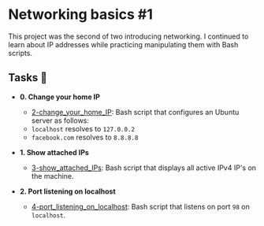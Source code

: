 # Networking basics #1

This project was the second of two introducing networking. I continued to learn
about IP addresses while practicing manipulating them with Bash scripts.

## Tasks :page_with_curl:

* **0. Change your home IP**
  * [2-change_your_home_IP](./2-change_your_home_IP): Bash script that configures
  an Ubuntu server as follows:
  * `localhost` resolves to `127.0.0.2`
  * `facebook.com` resolves to `8.8.8.8`

* **1. Show attached IPs**
  * [3-show_attached_IPs](./3-show_attached_IPs): Bash script that displays all active IPv4
  IP's on the machine.

* **2. Port listening on localhost**
  * [4-port_listening_on_localhost](./4-port_listening_on_localhost): Bash script that
  listens on port `98` on `localhost`.
